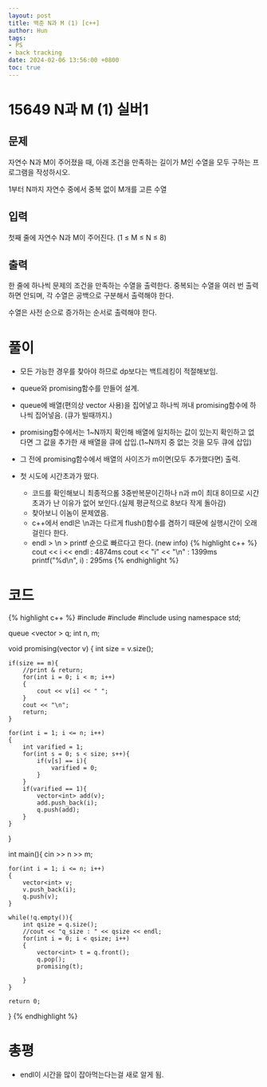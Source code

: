 ```yaml
---
layout: post
title: 백준 N과 M (1) [c++]
author: Hun
tags:
- PS
- back tracking
date: 2024-02-06 13:56:00 +0800
toc: true
---
```


# 15649 N과 M (1) 실버1

## 문제
자연수 N과 M이 주어졌을 때, 아래 조건을 만족하는 길이가 M인 수열을 모두 구하는 프로그램을 작성하시오.

1부터 N까지 자연수 중에서 중복 없이 M개를 고른 수열
## 입력
첫째 줄에 자연수 N과 M이 주어진다. (1 ≤ M ≤ N ≤ 8)

## 출력
한 줄에 하나씩 문제의 조건을 만족하는 수열을 출력한다. 중복되는 수열을 여러 번 출력하면 안되며, 각 수열은 공백으로 구분해서 출력해야 한다.

수열은 사전 순으로 증가하는 순서로 출력해야 한다.

# 풀이
- 모든 가능한 경우를 찾아야 하므로 dp보다는 백트레킹이 적절해보임.
- queue와 promising함수를 만들어 설계.
- queue에 배열(편의상 vector 사용)을 집어넣고 하나씩 꺼내 promising함수에 하나씩 집어넣음. (큐가 빌때까지.)
- promising함수에서는 1~N까지 확인해 배열에 일치하는 값이 있는지 확인하고 없다면 그 값을 추가한 새 배열을 큐에 삽입.(1~N까지 중 없는 것을 모두 큐에 삽입)
- 그 전에 promising함수에서 배열의 사이즈가 m이면(모두 추가했다면) 출력.

- 첫 시도에 시간초과가 떴다.
  - 코드를 확인해보니 최종적으롤 3중반복문이긴하나 n과 m이 최대 8이므로 시간초과가 난 이유가 없어 보인다.(실제 평균적으로 8보다 작게 돌아감)
  - 찾아보니 <endl> 이놈이 문제였음.
  - c++에서 endl은 \n과는 다르게 flush()함수를 겸하기 때문에 실행시간이 오래걸린다 한다.
  - endl > \n > printf 순으로 빠르다고 한다. (new info)
{% highlight c++ %}
cout << i << endl : 4874ms
cout << "i" << "\n" : 1399ms
printf("%d\n", i) : 295ms
{% endhighlight %}

# 코드
{% highlight c++ %}
#include <iostream>
#include <queue>
#include <vector>
using namespace std;

queue <vector<int> > q;
int n, m;

void promising(vector<int> v)
{
    int size = v.size();

    if(size == m){
        //print & return;
        for(int i = 0; i < m; i++)
        {
            cout << v[i] << " ";
        }
        cout << "\n";
        return;
    }

    for(int i = 1; i <= n; i++)
    {
        int varified = 1;
        for(int s = 0; s < size; s++){
            if(v[s] == i){
                varified = 0;
            }
        }
        if(varified == 1){
            vector<int> add(v);
            add.push_back(i);
            q.push(add);
        }
    }
}

int main(){
    cin >> n >> m;

    for(int i = 1; i <= n; i++)
    {
        vector<int> v;
        v.push_back(i);
        q.push(v);
    }

    while(!q.empty()){
        int qsize = q.size();
        //cout << "q_size : " << qsize << endl;
        for(int i = 0; i < qsize; i++)
        {
            vector<int> t = q.front();
            q.pop();
            promising(t);

        }
    }
    
    return 0;
}
{% endhighlight %}

# 총평
- endl이 시간을 많이 잡아먹는다는걸 새로 알게 됨.